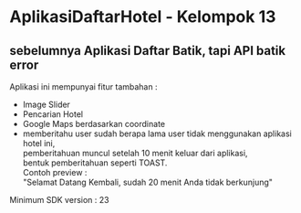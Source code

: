# AplikasiDaftarHotel - Kelompok 13

## sebelumnya Aplikasi Daftar Batik, tapi API batik error

Aplikasi ini mempunyai fitur tambahan :

* Image Slider
* Pencarian Hotel
* Google Maps berdasarkan coordinate
* memberitahu user sudah berapa lama user tidak menggunakan aplikasi hotel ini,<br /> 
   pemberitahuan muncul setelah 10 menit keluar dari aplikasi, <br />
   bentuk pemberitahuan seperti TOAST.<br />
Contoh preview :<br />
"Selamat Datang Kembali, sudah 20 menit Anda tidak berkunjung"

Minimum SDK version : 23


